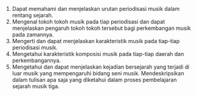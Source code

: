 1. Dapat memahami dan menjelaskan urutan periodisasi musik dalam rentang sejarah.
2. Mengenal tokoh tokoh musik pada tiap periodisasi dan dapat menjelaskan pengaruh tokoh tokoh tersebut bagi perkembangan musik pada zamannya.
3. Mengerti dan dapat menjelaskan karakteristik musik pada tiap-tiap periodisasi musik.
4. Mengetahui karakteristik komposisi musik pada tiap-tiap daerah dan perkembangannya.
5. Mengetahui dan dapat menjelaskan kejadian bersejarah yang terjadi di luar musik yang mempengaruhi bidang seni musik.
Mendeskripsikan dalam tulisan apa saja yang diketahui dalam proses pembelajaran sejarah musik tiga.